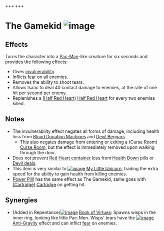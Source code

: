 +++
+++

 # The Gamekid ![image](/image/The_Gamekid.png) 

Effects
---------


Turns the character into a [Pac-Man](https://en.wikipedia.org/wiki/Pac-Man_(character) "wikipedia:Pac-Man (character)")-like creature for six seconds and provides the following effects:



* Gives [invulnerability](/wiki/Effects#Invulnerability "Effects").
* Inflicts [fear](/wiki/Fear "Fear") on all enemies.
* Removes the ability to shoot tears.
* Allows Isaac to deal 40 contact damage to enemies, at the rate of one hit per second per enemy.
* Replenishes a [(Half Red Heart)](/wiki/Half_Red_Heart "Half Red Heart") [Half Red Heart](/wiki/Half_Red_Heart "Half Red Heart") for every two enemies killed.


Notes
-------


* The invulnerability effect negates all forms of damage, including health loss from [Blood Donation Machines](/wiki/Blood_Donation_Machine "Blood Donation Machine") and [Devil Beggars](/wiki/Devil_Beggar "Devil Beggar").
	+ This also negates damage from entering or exiting a (Curse Room) [Curse Room](/wiki/Curse_Room "Curse Room"), but the effect is immediately removed upon walking through the door.
* Does not prevent [Red Heart container](/wiki/Health#Red_Heart_Containers "Health") loss from [Health Down](/wiki/Health_Down "Health Down") pills or [Devil deals](/wiki/Devil_deal "Devil deal").
* This item is very similar to [![image](/image/My_Little_Unicorn.png)](/wiki/My_Little_Unicorn "My Little Unicorn") [My Little Unicorn](/wiki/My_Little_Unicorn "My Little Unicorn"), trading the extra speed for the ability to gain health from killing enemies.
* [Power Pill!](/wiki/Pills "Pills") has the same effect as The Gamekid, same goes with [(Cartridge)](/wiki/Cartridge "Cartridge") [Cartridge](/wiki/Cartridge "Cartridge") on getting hit.


Synergies
-----------


* (Added in Repentance)[![image](/image/Book_of_Virtues.png)](/wiki/Book_of_Virtues "Book of Virtues") [Book of Virtues](/wiki/Book_of_Virtues "Book of Virtues"): Spawns wisps in the inner ring, looking like little Pac-Men. Wisps' tears have the [![image](/image/Anti-Gravity.png)](/wiki/Anti-Gravity "Anti-Gravity") [Anti-Gravity](/wiki/Anti-Gravity "Anti-Gravity") effect and can inflict [fear](/wiki/Status_Effects "Status Effects") on enemies.


